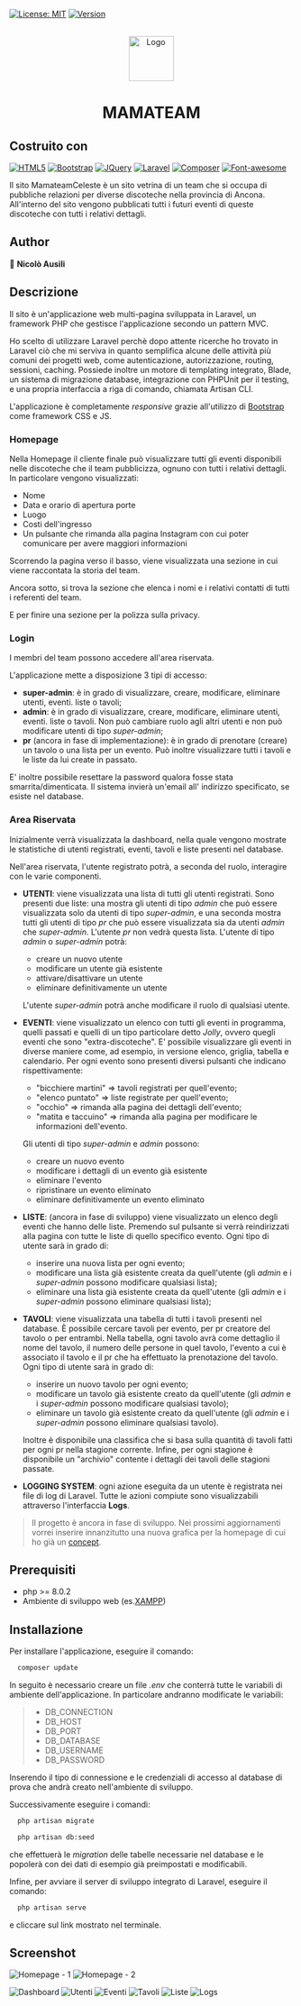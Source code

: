 [![License: MIT](https://img.shields.io/badge/License-MIT-yellow.svg)][license-url]
[![Version](https://badge.fury.io/gh/tterb%2FHyde.svg)](https://badge.fury.io/gh/tterb%2FHyde)


<!-- LOGO DEL PROGETTO -->
<br />
<div align="center">
  <a href="https://mamateamceleste.it">
    <img src="public/assets/img/Logo_Mamateam_Dopestaff.png" alt="Logo" width="80" height="80">
  </a>

<h1 align="center">MAMATEAM</h3>
</div>


<!-- ABOUT THE PROJECT -->

## Costruito con


[![HTML5][HTML5.com]][HTML5-url]
[![Bootstrap][Bootstrap.com]][Bootstrap-url]
[![JQuery][JQuery.com]][JQuery-url]
[![Laravel][Laravel.com]][Laravel-url]
[![Composer][Composer.com]][Composer-url]
[![Font-awesome][Font-Awesome.com]][Font-Awesome-url]

Il sito MamateamCeleste è un sito vetrina di un team che si occupa di pubbliche relazioni per diverse discoteche nella
provincia di Ancona.
All'interno del sito vengono pubblicati tutti i futuri eventi di queste discoteche con tutti i relativi dettagli.

## Author
👤 **Nicolò Ausili**

## Descrizione


Il sito è un'applicazione web multi-pagina sviluppata in Laravel, un framework PHP che gestisce l'applicazione secondo
un pattern MVC.

Ho scelto di utilizzare Laravel perchè dopo attente ricerche ho trovato in Laravel ciò che mi serviva in quanto
semplifica alcune delle attività più comuni dei progetti web, come autenticazione, autorizzazione, routing, sessioni,
caching. Possiede inoltre un motore di templating integrato, Blade, un sistema di migrazione database, integrazione con
PHPUnit per il testing, e una propria interfaccia a riga di comando, chiamata Artisan CLI.

L'applicazione è completamente *responsive* grazie all'utilizzo di [Bootstrap](https://getbootstrap.com/) come framework
CSS e JS.

### Homepage

Nella Homepage il cliente finale può visualizzare tutti gli eventi disponibili nelle discoteche che il team pubblicizza,
ognuno con tutti i relativi dettagli.
In particolare vengono visualizzati:

* Nome
* Data e orario di apertura porte
* Luogo
* Costi dell'ingresso
* Un pulsante che rimanda alla pagina Instagram con cui poter comunicare per avere maggiori informazioni

Scorrendo la pagina verso il basso, viene visualizzata una sezione in cui viene raccontata la storia del team.

Ancora sotto, si trova la sezione che elenca i nomi e i relativi contatti di tutti i referenti del team.

E per finire una sezione per la polizza sulla privacy.

### Login

I membri del team possono accedere all'area riservata.

L'applicazione mette a disposizione 3 tipi di accesso:

* **super-admin**: è in grado di visualizzare, creare, modificare, eliminare utenti, eventi. liste o tavoli;
* **admin**: è in grado di visualizzare, creare, modificare, eliminare utenti, eventi. liste o tavoli. Non può cambiare
  ruolo agli altri utenti e non può modificare utenti di tipo *super-admin*;
* **pr** (ancora in fase di implementazione): è in grado di prenotare (creare) un tavolo o una lista per un evento. Può
  inoltre visualizzare tutti i tavoli e le liste da lui create in passato.

E' inoltre possibile resettare la password qualora fosse stata smarrita/dimenticata. Il sistema invierà un'email all'
indirizzo specificato, se esiste nel database.

### Area Riservata

Inizialmente verrà visualizzata la dashboard, nella quale vengono mostrate le statistiche di utenti registrati, eventi,
tavoli e liste presenti nel database.

Nell'area riservata, l'utente registrato potrà, a seconda del ruolo, interagire con le varie componenti.

* **UTENTI**: viene visualizzata una lista di tutti gli utenti registrati. Sono presenti due liste: una mostra gli
  utenti di tipo *admin* che può essere visualizzata solo da utenti di tipo *super-admin*, e una seconda mostra tutti
  gli utenti di tipo *pr* che può essere visualizzata sia da utenti *admin* che *super-admin*. L'utente *pr* non vedrà
  questa lista. L'utente di tipo *admin* o *super-admin* potrà:
    * creare un nuovo utente
    * modificare un utente già esistente
    * attivare/disattivare un utente
    * eliminare definitivamente un utente

  L'utente *super-admin* potrà anche modificare il ruolo di qualsiasi utente.


* **EVENTI**: viene visualizzato un elenco con tutti gli eventi in programma, quelli passati e quelli di un tipo
  particolare detto *Jolly*, ovvero quegli eventi che sono \"extra-discoteche\". E' possibile visualizzare gli eventi in
  diverse maniere come, ad esempio, in versione elenco, griglia, tabella e calendario. Per ogni evento sono presenti
  diversi pulsanti che indicano rispettivamente:
    * "bicchiere martini" => tavoli registrati per quell'evento;
    * "elenco puntato" => liste registrate per quell'evento;
    * "occhio" => rimanda alla pagina dei dettagli dell'evento;
    * "matita e taccuino" => rimanda alla pagina per modificare le informazioni dell'evento.

  Gli utenti di tipo *super-admin* e *admin* possono:
    * creare un nuovo evento
    * modificare i dettagli di un evento già esistente
    * eliminare l'evento
    * ripristinare un evento eliminato
    * eliminare definitivamente un evento eliminato


* **LISTE**: (ancora in fase di sviluppo) viene visualizzato un elenco degli eventi che hanno delle liste. Premendo sul
  pulsante si verrà reindirizzati alla pagina con tutte le liste di quello specifico evento. Ogni tipo di utente sarà in
  grado di:
    * inserire una nuova lista per ogni evento;
    * modificare una lista già esistente creata da quell'utente (gli *admin* e i *super-admin* possono modificare
      qualsiasi lista);
    * eliminare una lista già esistente creata da quell'utente (gli *admin* e i *super-admin* possono eliminare
      qualsiasi lista);


* **TAVOLI**: viene visualizzata una tabella di tutti i tavoli presenti nel database. È possibile cercare tavoli per
  evento, per pr creatore del tavolo o per entrambi. Nella tabella, ogni tavolo avrà come dettaglio il nome del tavolo,
  il numero delle persone in quel tavolo, l'evento a cui è associato il tavolo e il pr che ha effettuato la prenotazione
  del tavolo. Ogni tipo di utente sarà in grado di:
    * inserire un nuovo tavolo per ogni evento;
    * modificare un tavolo già esistente creato da quell'utente (gli *admin* e i *super-admin* possono modificare
      qualsiasi tavolo);
    * eliminare un tavolo già esistente creato da quell'utente (gli *admin* e i *super-admin* possono eliminare
      qualsiasi tavolo).

  Inoltre è disponibile una classifica che si basa sulla quantità di tavoli fatti per ogni pr nella stagione corrente.
  Infine, per ogni stagione è disponibile un "archivio" contente i dettagli dei tavoli delle stagioni passate.


* **LOGGING SYSTEM**: ogni azione eseguita da un utente è registrata nei file di log di Laravel. Tutte le azioni
  compiute
  sono visualizzabili attraverso l'interfaccia **Logs**.


> Il progetto è ancora in fase di sviluppo. Nei prossimi aggiornamenti vorrei inserire innanzitutto una nuova grafica
> per la homepage di cui ho già
> un [concept](https://www.figma.com/file/sA1yHloOcHvikVttXss01T/Landing-page---Desktop-view?node-id=0%3A1&t=dGKsDrhWZfrQG9GI-1). 

## Prerequisiti

* php >= 8.0.2
* Ambiente di sviluppo web (es.[XAMPP](https://www.apachefriends.org/it/index.html))

## Installazione

Per installare l'applicazione, eseguire il comando:

```bash
  composer update
```

In seguito è necessario creare un file _.env_ che conterrà tutte le variabili di ambiente dell'applicazione.
In particolare andranno modificate le variabili:

> * DB_CONNECTION
> * DB_HOST
> * DB_PORT
> * DB_DATABASE
> * DB_USERNAME
> * DB_PASSWORD

Inserendo il tipo di connessione e le credenziali di accesso al database di prova che andrà creato nell'ambiente di
sviluppo.

Successivamente eseguire i comandi:

```bash
  php artisan migrate

  php artisan db:seed
```

che effettuerà le _migration_ delle tabelle necessarie nel database e le popolerà con dei dati di esempio già
preimpostati e modificabili.

Infine, per avviare il server di sviluppo integrato di Laravel, eseguire il comando:

```bash
  php artisan serve
```

e cliccare sul link mostrato nel terminale.

## Screenshot
![Homepage - 1](https://github.com/NikoAuso/PAWM-Project/blob/master/repo-img/Homepage1.png)
![Homepage - 2](https://github.com/NikoAuso/PAWM-Project/blob/master/repo-img/Homepage2.png)

![Dashboard](https://github.com/NikoAuso/PAWM-Project/blob/master/repo-img/Dashboard.png)
![Utenti](https://github.com/NikoAuso/PAWM-Project/blob/master/repo-img/Utenti.png)
![Eventi](https://github.com/NikoAuso/PAWM-Project/blob/master/repo-img/Eventi.png)
![Tavoli](https://github.com/NikoAuso/PAWM-Project/blob/master/repo-img/Tavoli.png)
![Liste](https://github.com/NikoAuso/PAWM-Project/blob/master/repo-img/Liste.png)
![Logs](https://github.com/NikoAuso/PAWM-Project/blob/master/repo-img/Logs.png)

<!-- MARKDOWN LINKS & IMAGES -->
<!-- https://www.markdownguide.org/basic-syntax/#reference-style-links -->

[license-url]: https://github.com/git/git-scm.com/blob/main/MIT-LICENSE.txt

[Laravel.com]: https://img.shields.io/badge/Laravel-FF2D20?style=for-the-badge&logo=laravel&logoColor=white

[Laravel-url]: https://laravel.com

[Bootstrap.com]: https://img.shields.io/badge/Bootstrap-563D7C?style=for-the-badge&logo=bootstrap&logoColor=white

[Bootstrap-url]: https://getbootstrap.com

[JQuery.com]: https://img.shields.io/badge/jQuery-0769AD?style=for-the-badge&logo=jquery&logoColor=white

[JQuery-url]: https://jquery.com

[Composer.com]: https://img.shields.io/badge/Composer-885630?style=for-the-badge&logo=Composer&logoColor=white

[Composer-url]: https://getcomposer.org/

[Font-Awesome.com]: https://img.shields.io/badge/Font_Awesome-339AF0?style=for-the-badge&logo=fontawesome&logoColor=white

[Font-Awesome-url]: https://fontawesome.com/

[HTML5.com]: https://img.shields.io/badge/HTML5-E34F26?style=for-the-badge&logo=html5&logoColor=white

[HTML5-url]: http://www.html5.com/
